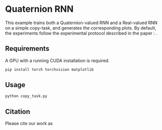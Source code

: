 # Quaternion RNN

This example trains both a Quaternion-valued RNN and a Real-valued RNN on a simple copy-task, and generates the corresponding plots.
By default, the experiments follow the experimental protocol described in the paper : .

Requirements
------------
A GPU with a running CUDA installation is required.
```bash
pip install torch torchvision matplotlib      
```

Usage
------------

```bash
python copy_task.py        
```

Citation
--------

Please cite our work as

```

```